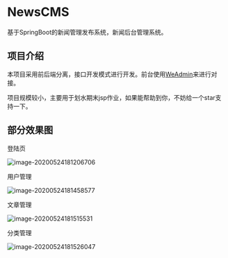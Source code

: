 # NewsCMS
基于SpringBoot的新闻管理发布系统，新闻后台管理系统。

## 项目介绍
本项目采用前后端分离，接口开发模式进行开发。前台使用[WeAdmin](https://github.com/WangEn/WeAdmin)来进行对接。

项目规模较小，主要用于划水期末jsp作业，如果能帮助到你，不妨给一个star支持一下。

## 部分效果图

登陆页

![image-20200524181206706](https://tva1.sinaimg.cn/large/007S8ZIlgy1gf3pdex436j31d00u01ky.jpg)

用户管理

![image-20200524181458577](https://tva1.sinaimg.cn/large/007S8ZIlgy1gf3pgcoquqj31d00u0n7n.jpg)

文章管理

![image-20200524181515531](https://tva1.sinaimg.cn/large/007S8ZIlgy1gf3pgmtf7ij31d00u0tin.jpg)

分类管理

![image-20200524181526047](https://tva1.sinaimg.cn/large/007S8ZIlgy1gf3pgt9gc1j31d00u011k.jpg)